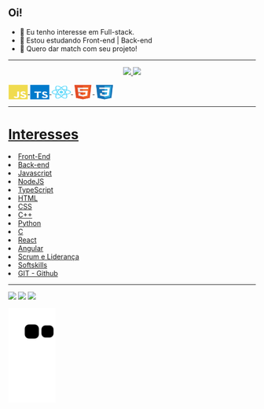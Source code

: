 ## Oi!
- 👀 Eu tenho interesse em Full-stack.
- 🌱 Estou estudando Front-end | Back-end
- 💞️ Quero dar match com seu projeto!

<hr>


<!---
vinyand/vinyand is a ✨ special ✨ repository because its `README.md` (this file) appears on your GitHub profile.
You can click the Preview link to take a look at your changes.
--->
<body>
  <div align="center">
  <a href="https://github.com/vinyand">
  <img height="180em" src="https://github-readme-stats.vercel.app/api?username=vinyand&show_icons=true&theme=dracula&include_all_commits=true&count_private=true"/>
  <img height="180em" src="https://github-readme-stats.vercel.app/api/top-langs/?username=vinyand&layout=compact&langs_count=7&theme=dracula"/>
</div>
    <div style="display: inline_block"><br>
  <img align="center" alt="Js" height="30" width="40" src="https://raw.githubusercontent.com/devicons/devicon/master/icons/javascript/javascript-plain.svg">
  <img align="center" alt="Ts" height="30" width="40" src="https://raw.githubusercontent.com/devicons/devicon/master/icons/typescript/typescript-plain.svg">
  <img align="center" alt="-React" height="30" width="40" src="https://raw.githubusercontent.com/devicons/devicon/master/icons/react/react-original.svg">
  <img align="center" alt="HTML" height="30" width="40" src="https://raw.githubusercontent.com/devicons/devicon/master/icons/html5/html5-original.svg">
  <img align="center" alt="CSS" height="30" width="40" src="https://raw.githubusercontent.com/devicons/devicon/master/icons/css3/css3-original.svg">
</div>
 <hr>
<div>
 <h1>Interesses</h1>
 <li>Front-End</li>
 <li>Back-end</li>
 <li>Javascript</li>
 <li>NodeJS</li>
 <li>TypeScript</li>
 <li>HTML</li>
 <li>CSS</li>
 <li>C++</li>
 <li>Python</li>
 <li>C</li>
 <li>React</li>
 <li>Angular</li>
 <li>Scrum e Liderança</li>
 <li>Softskills</li>
 <li>GIT - Github</li>
 </div>
<hr>
 <div> 
  <a href="https://instagram.com/vinyand" target="_blank"><img src="https://img.shields.io/badge/-Instagram-%23E4405F?style=for-the-badge&logo=instagram&logoColor=white" target="_blank"></a>
  <a href = "mailto:vinyand@gmail.com"><img src="https://img.shields.io/badge/-Gmail-%23333?style=for-the-badge&logo=gmail&logoColor=white" target="_blank"></a>
  <a href="https://www.linkedin.com/comm/mynetwork/discovery-see-all?usecase=PEOPLE_FOLLOWS&followMember=venicios-andrade" target="_blank"><img src="https://img.shields.io/badge/-LinkedIn-%230077B5?style=for-the-badge&logo=linkedin&logoColor=white" target="_blank"></a>
  

      

 
  ![Snake animation](https://github.com/rafaballerini/rafaballerini/blob/output/github-contribution-grid-snake.svg)

